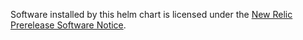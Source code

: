 Software installed by this helm chart is licensed under the [New Relic Prerelease Software Notice](https://github.com/newrelic/newrelic-ebpf-agent/blob/main/LICENSE).
